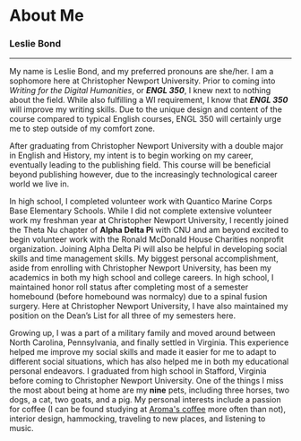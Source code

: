 # About Me
### Leslie Bond

***

My name is Leslie Bond, and my preferred pronouns are she/her. I am a sophomore here at Christopher Newport University. Prior to coming into *Writing for the Digital Humanities*, or **_ENGL 350_**, I knew next to nothing about the field. While also fulfilling a WI requirement, I know that _**ENGL 350**_ will improve my writing skills. Due to the unique design and content of the course compared to typical English courses, ENGL 350 will certainly urge me to step outside of my comfort zone. 

After graduating from Christopher Newport University with a double major in English and History, my intent is to begin working on my career, eventually leading to the publishing field. This course will be beneficial beyond publishing however, due to the increasingly technological career world we live in.

In high school, I completed volunteer work with Quantico Marine Corps Base Elementary Schools. While I did not complete extensive volunteer work my freshman year at Christopher Newport University, I recently joined the Theta Nu chapter of __Alpha Delta Pi__ with CNU and am beyond excited to begin volunteer work with the Ronald McDonald House Charities nonprofit organization. Joining Alpha Delta Pi will also be helpful in developing social skills and time management skills. My biggest personal accomplishment, aside from enrolling with Christopher Newport University, has been my academics in both my high school and college careers. In high school, I maintained honor roll status after completing most of a semester homebound (before homebound was normalcy) due to a spinal fusion surgery. Here at Christopher Newport University, I have also maintained my position on the Dean’s List for all three of my semesters here.

Growing up, I was a part of a military family and moved around between North Carolina, Pennsylvania, and finally settled in Virginia. This experience helped me improve my social skills and made it easier for me to adapt to different social situations, which has also helped me in both my educational personal endeavors. I graduated from high school in Stafford, Virginia before coming to Christopher Newport University. One of the things I miss the most about being at home are my **nine** pets, including three horses, two dogs, a cat, two goats, and a pig. My personal interests include a passion for coffee (I can be found studying at [Aroma's coffee](https://www.aromasworld.com/newportnewsloc) more often than not), interior design, hammocking, traveling to new places, and listening to music. 

